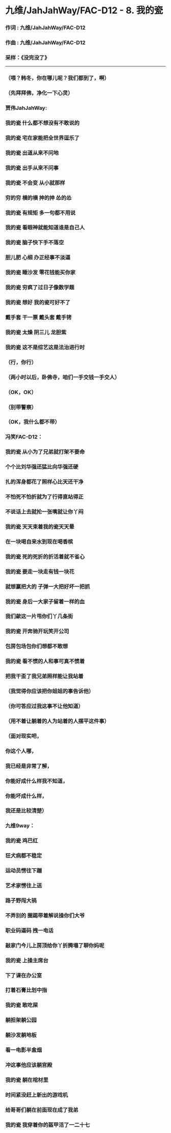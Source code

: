 # 九维/JahJahWay/FAC-D12 - 8. 我的瓷
### 作词 : 九维/JahJahWay/FAC-D12
### 作曲 : 九维/JahJahWay/FAC-D12
### 采样：《没完没了》
----
### （喂？韩冬，你在哪儿呢？我们都到了，啊）
### （先拜拜佛，净化一下心灵）
### 贾伟JahJahWay:
### 我的瓷 什么都不想没有不敢说的
### 我的瓷 宅在家能把全世界逗乐了
### 我的瓷 出道从来不问地
### 我的瓷 出手从来不问事
### 我的瓷 不会变 从小就那样
### 穷的穷 横的横 抻的抻 怂的怂
### 我的瓷 有规矩 多一句都不用说
### 我的瓷 看眼神就能知道谁是自己人
### 我的瓷 脑子快下手不落空
### 胆儿肥 心细 办正经事不淡逼
### 我的瓷 睡沙发 零花钱能买你家
### 我的瓷 穷疯了过日子像数学题
### 我的瓷 想好 我的瓷可好不了
### 戴手套 干一票 戴头套 戴手铐
### 我的瓷 太燥 阴三儿 龙胆紫
### 我的瓷 这不是综艺这是法治进行时
### （行，你行）
### （两小时以后，卧佛寺，咱们一手交钱一手交人）
### （OK，OK）
### （别带警察）
### （OK，我什么都不带）
### 冯笑FAC-D12：
### 我的瓷 从小为了兄弟就打架不要命
### 个个比刘华强还猛比向华强还硬
### 扎的浑身都花了照样心比天还干净
### 不怕死不怕折就为了行得直站得正
### 不说话上去就抡一张嘴就让你丫闷
### 我的瓷 天天束着我的瓷天天晕
### 在一块喝自来水到现在喝香槟
### 我的瓷 死的死折的折活着就不省心
### 我的瓷 要走一块走有钱一块花
### 就想赢把大的 子弹一大把好坏一把抓
### 我的瓷 身后一大家子留着一样的血
### 我们歘这一片甩你们丫几条街
### 我的瓷 开奔驰开玩笑开公司
### 包房包场包你们想都不敢想
### 我的瓷 看不惯的人和事可真不惯着
### 把我干歪了我兄弟照样能让我站着
### （我觉得你应该把你姐姐的事告诉他）
### （你可答应过我这事不让他知道）
### （用不着让躺着的人为站着的人摆平这件事）
### （面对现实吧，
### 你这个人哪，
### 我已经是非常了解，
### 你能好成什么样我不知道，
### 你能坏成什么样，
### 我还是比较清楚）
### 九维9way：
### 我的瓷 鸡巴红
### 狂犬病都不稳定
### 运动员愣往下蹦
### 艺术家愣往上送
### 路子野闯大祸
### 不弄别的 圈踢带着解说操你们大爷
### 职业码逼码 拽一电话
### 敲家门今儿上房顶给你丫折腾塌了聊你妈呢
### 我的瓷 上操主席台
### 下了课在办公室
### 打着石膏比划中指
### 我的瓷 敢吃屎
### 躺担架躺公园
### 躺沙发躺地板
### 看一电影半盒烟
### 冲这事他应该躺宫殿
### 我的瓷 躺在棺材里
### 时间紧没赶上新出的游戏机
### 给哥哥们躺在前面现在成了我弟
### 我的瓷 我穿着你的盔甲活了一二十七
